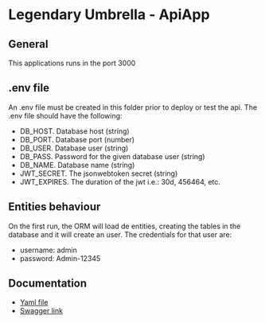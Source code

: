 # Legendary Umbrella - ApiApp

## General
This applications runs in the port 3000

## .env file
An .env file must be created in this folder prior to deploy or test the api. The .env file should have the following:
- DB_HOST. Database host (string)
- DB_PORT. Database port (number)
- DB_USER. Database user (string)
- DB_PASS. Password for the given database user (string)
- DB_NAME. Database name (string)
- JWT_SECRET. The jsonwebtoken secret (string)
- JWT_EXPIRES. The duration of the jwt i.e.: 30d, 456464, etc.

## Entities behaviour
On the first run, the ORM will load de entities, creating the tables in the database and it will create an user. The credentials for that user are: 
- username: admin
- password: Admin-12345

## Documentation
- [Yaml file](api-specification.yaml)
- [Swagger link](https://app.swaggerhub.com/apis/SOTZOY97/legendary-umbrella/1.0.0)
